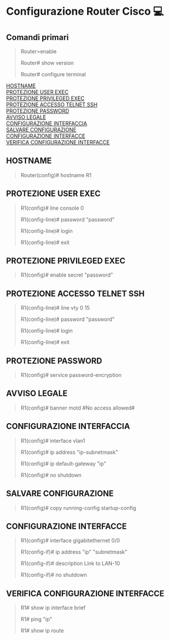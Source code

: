 # Configurazione Router Cisco :computer:

## Comandi primari<br>
>Router>enable
>
>Router# show version
>
>Router# configure terminal

[HOSTNAME](#HOSTNAME)<br>
[PROTEZIONE USER EXEC](#PROTEZIONE-USER-EXEC)<br>
[PROTEZIONE PRIVILEGED EXEC](#PROTEZIONE-PRIVILEGED-EXEC)<br>
[PROTEZIONE ACCESSO TELNET SSH](#PROTEZIONE-ACCESSO-TELNET-SSH)<br>
[PROTEZIONE PASSWORD](#PROTEZIONE-PASSWORD)<br>
[AVVISO LEGALE](#AVVISO-LEGALE)<br>
[CONFIGURAZIONE INTERFACCIA](#CONFIGURAZIONE-INTERFACCIA)<br>
[SALVARE CONFIGURAZIONE](#SALVARE-CONFIGURAZIONE)<br>
[CONFIGURAZIONE INTERFACCE](#CONFIGURAZIONE-INTERFACCE)<br>
[VERIFICA CONFIGURAZIONE INTERFACCE](#VERIFICA-CONFIGURAZIONE-INTERFACCE)<br>

## HOSTNAME<br>
>Router(config)# hostname R1


## PROTEZIONE USER EXEC<br>
>R1(config)# line console 0
>
>R1(config-line)# password "password"
>
>R1(config-line)# login
>
>R1(config-line)# exit

## PROTEZIONE PRIVILEGED EXEC<br>
>R1(config)# enable secret "password"


## PROTEZIONE ACCESSO TELNET SSH<br>
>R1(config-line)# line vty 0 15
>
>R1(config-line)# password "password"
>
>R1(config-line)# login
>
>R1(config-line)# exit


## PROTEZIONE PASSWORD<br>
>R1(config)# service password-encryption


## AVVISO LEGALE<br>
>R1(config)# banner motd #No access allowed#


## CONFIGURAZIONE INTERFACCIA<br>
>R1(config)# interface vlan1
>
>R1(config)# ip address "ip-subnetmask"
>
>R1(config)# ip default-gateway "ip"
>
>R1(config)# no shutdown


## SALVARE CONFIGURAZIONE<br>
>R1(config)# copy running-config startup-config


## CONFIGURAZIONE INTERFACCE<br>
>R1(config)# interface gigabitethernet 0/0
>
>R1(config-if)# ip address "ip" "subnetmask"
>
>R1(config-if)# description Link to LAN-10
>
>R1(config-if)# no shutdown


## VERIFICA CONFIGURAZIONE INTERFACCE<br>
>R1# show ip interface brief
>
>R1# ping "ip"
>
>R1# show ip route

